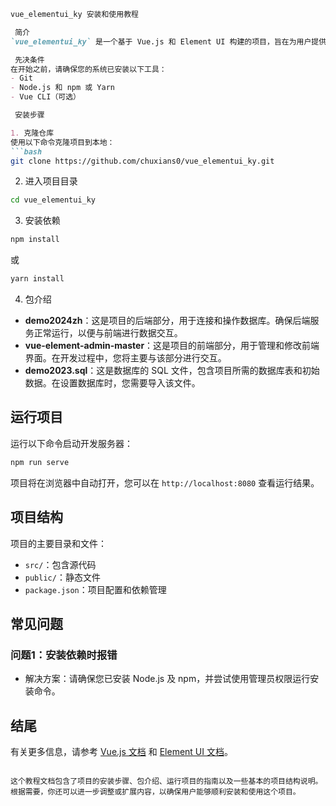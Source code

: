 ```markdown
vue_elementui_ky 安装和使用教程

 简介
`vue_elementui_ky` 是一个基于 Vue.js 和 Element UI 构建的项目，旨在为用户提供优雅的前端界面组件。本文将指导您如何安装和运行该项目。

 先决条件
在开始之前，请确保您的系统已安装以下工具：
- Git
- Node.js 和 npm 或 Yarn
- Vue CLI（可选）

 安装步骤

1. 克隆仓库
使用以下命令克隆项目到本地：
```bash
git clone https://github.com/chuxians0/vue_elementui_ky.git
```

2. 进入项目目录
```bash
cd vue_elementui_ky
```
3. 安装依赖
```bash
npm install
```
或
```bash
yarn install
```

4. 包介绍
- **demo2024zh**：这是项目的后端部分，用于连接和操作数据库。确保后端服务正常运行，以便与前端进行数据交互。
- **vue-element-admin-master**：这是项目的前端部分，用于管理和修改前端界面。在开发过程中，您将主要与该部分进行交互。
- **demo2023.sql**：这是数据库的 SQL 文件，包含项目所需的数据库表和初始数据。在设置数据库时，您需要导入该文件。

## 运行项目
运行以下命令启动开发服务器：
```bash
npm run serve
```
项目将在浏览器中自动打开，您可以在 `http://localhost:8080` 查看运行结果。

## 项目结构
项目的主要目录和文件：
- `src/`：包含源代码
- `public/`：静态文件
- `package.json`：项目配置和依赖管理

## 常见问题
### 问题1：安装依赖时报错
- 解决方案：请确保您已安装 Node.js 及 npm，并尝试使用管理员权限运行安装命令。

## 结尾
有关更多信息，请参考 [Vue.js 文档](https://vuejs.org) 和 [Element UI 文档](https://element.eleme.io/#/zh-CN/component/installation)。
```

这个教程文档包含了项目的安装步骤、包介绍、运行项目的指南以及一些基本的项目结构说明。根据需要，你还可以进一步调整或扩展内容，以确保用户能够顺利安装和使用这个项目。
